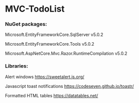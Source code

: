 # MVC-TodoList
### NuGet packages:
Microsoft.EntityFrameworkCore.SqlServer v5.0.2

Microsoft.EntityFrameworkCore.Tools v5.0.2

Microsoft.AspNetCore.Mvc.Razor.RuntimeCompilation v5.0.2

### Libraries:
Alert windows https://sweetalert.js.org/

Javascript toast notifications https://codeseven.github.io/toastr/

Formatted HTML tables https://datatables.net/
